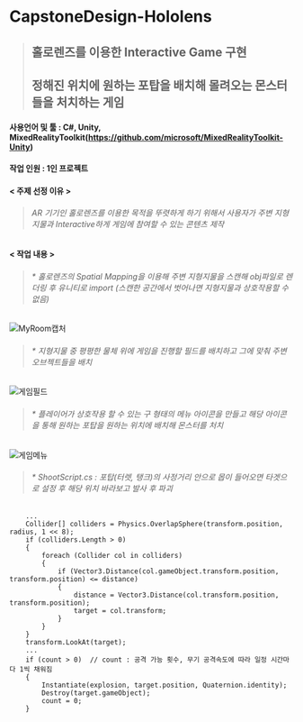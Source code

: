 # CapstoneDesign-Hololens
> ## 홀로렌즈를 이용한 Interactive Game 구현
> ## 정해진 위치에 원하는 포탑을 배치해 몰려오는 몬스터들을 처치하는 게임

#### 사용언어 및 툴 : C#, Unity, MixedRealityToolkit(https://github.com/microsoft/MixedRealityToolkit-Unity)
#### 작업 인원 : 1인 프로젝트

#### < 주제 선정 이유 >
> ###### AR 기기인 홀로렌즈를 이용한 목적을 뚜렷하게 하기 위해서 사용자가 주변 지형지물과 Interactive하게 게임에 참여할 수 있는 콘텐츠 제작

#### < 작업 내용 >
> ###### * 홀로렌즈의 Spatial Mapping을 이용해 주변 지형지물을 스캔해 obj파일로 렌더링 후 유니티로 import (스캔한 공간에서 벗어나면 지형지물과 상호작용할 수 없음)
![MyRoom캡처](https://user-images.githubusercontent.com/75113789/101274386-f9517800-37e0-11eb-89a4-5036d1058379.PNG)

> ###### * 지형지물 중 평평한 물체 위에 게임을 진행할 필드를 배치하고 그에 맞춰 주변 오브젝트들을 배치
![게임필드](https://user-images.githubusercontent.com/75113789/101274385-f787b480-37e0-11eb-8d0c-849027255842.PNG)

> ###### * 플레이어가 상호작용 할 수 있는 구 형태의 메뉴 아이콘을 만들고 해당 아이콘을 통해 원하는 포탑을 원하는 위치에 배치해 몬스터를 처치
![게임메뉴](https://user-images.githubusercontent.com/75113789/101274387-f9517800-37e0-11eb-912b-d2e907d66dc8.PNG)

> ###### * ShootScript.cs : 포탑(터렛, 탱크)의 사정거리 안으로 몹이 들어오면 타겟으로 설정 후 해당 위치 바라보고 발사 후 파괴
        ...
        Collider[] colliders = Physics.OverlapSphere(transform.position, radius, 1 << 8);
        if (colliders.Length > 0)
        {
            foreach (Collider col in colliders)
            {
                if (Vector3.Distance(col.gameObject.transform.position, transform.position) <= distance)
                {
                    distance = Vector3.Distance(col.transform.position, transform.position);
                    target = col.transform;
                }
            }
        }
        transform.LookAt(target);
        ...
        if (count > 0)  // count : 공격 가능 횟수, 무기 공격속도에 따라 일정 시간마다 1씩 채워짐
        {
            Instantiate(explosion, target.position, Quaternion.identity);
            Destroy(target.gameObject);
            count = 0;
        }
